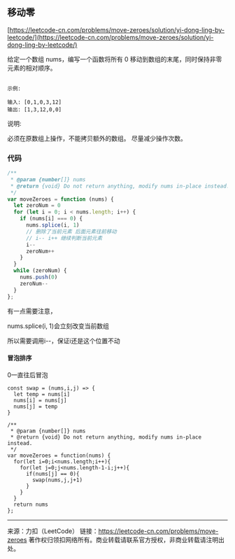 ## 移动零

[https://leetcode-cn.com/problems/move-zeroes/solution/yi-dong-ling-by-leetcode/](https://leetcode-cn.com/problems/move-zeroes/solution/yi-dong-ling-by-leetcode/)

给定一个数组 nums，编写一个函数将所有 0 移动到数组的末尾，同时保持非零元素的相对顺序。

```

示例:

输入: [0,1,0,3,12]
输出: [1,3,12,0,0]
```

说明:

必须在原数组上操作，不能拷贝额外的数组。
尽量减少操作次数。



### 代码

```javascript
/**
 * @param {number[]} nums
 * @return {void} Do not return anything, modify nums in-place instead.
 */
var moveZeroes = function (nums) {
  let zeroNum = 0
  for (let i = 0; i < nums.length; i++) {
    if (nums[i] === 0) {
      nums.splice(i, 1)
      // 删除了当前元素 后面元素往前移动
      // i-- i++ 继续判断当前元素
      i--
      zeroNum++
    }
  }
  while (zeroNum) {
    nums.push(0)
    zeroNum--
  }
};

```

有一点需要注意，

nums.splice(i, 1)会立刻改变当前数组

所以需要调用i--，保证i还是这个位置不动







#### 冒泡排序

0一直往后冒泡

```tsx
const swap = (nums,i,j) => {
  let temp = nums[i]
  nums[i] = nums[j]
  nums[j] = temp
}

/**
 * @param {number[]} nums
 * @return {void} Do not return anything, modify nums in-place instead.
 */
var moveZeroes = function(nums) {
  for(let i=0;i<nums.length;i++){
    for(let j=0;j<nums.length-1-i;j++){
      if(nums[j] == 0){
        swap(nums,j,j+1)
      }
    }
  }
  return nums
};

```












------

来源：力扣（LeetCode）
链接：https://leetcode-cn.com/problems/move-zeroes
著作权归领扣网络所有。商业转载请联系官方授权，非商业转载请注明出处。


